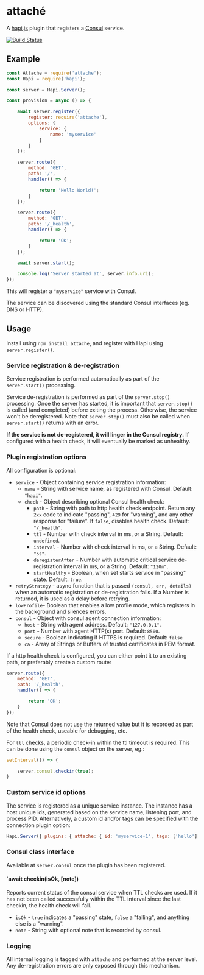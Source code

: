 # attaché

A [hapi.js](http://hapijs.com/) plugin that registers a [Consul](http://consul.io/) service.

[![Build Status](https://travis-ci.org/kanongil/attache.svg?branch=master)](https://travis-ci.org/kanongil/attache)

## Example

```js
const Attache = require('attache');
const Hapi = require('hapi');

const server = Hapi.Server();

const provision = async () => {

    await server.register({
        register: require('attache'),
        options: {
            service: {
                name: 'myservice'
            }
        }
    });

    server.route({
        method: 'GET',
        path: '/',
        handler() => {

            return 'Hello World!';
        }
    });

    server.route({
        method: 'GET',
        path: '/_health',
        handler() => {

            return 'OK';
        }
    });

    await server.start();

    console.log('Server started at', server.info.uri);
});
```

This will register a `"myservice"` service with Consul.

The service can be discovered using the standard Consul interfaces (eg. DNS or HTTP).

## Usage

Install using `npm install attache`, and register with Hapi using `server.register()`.

### Service registration & de-registration

Service registration is performed automatically as part of the `server.start()` processing.

Service de-registration is performed as part of the `server.stop()` processing. Once the server has started,
it is important that `server.stop()` is called (and completed) before exiting the process.
Otherwise, the service won't be deregistered. Note that `server.stop()` must also be called when `server.start()`
returns with an error.

**If the service is not de-registered, it will linger in the Consul registry.** If configured with a health
check, it will eventually be marked as unhealthy.

### Plugin registration options

All configuration is optional:

 * `service` - Object containing service registration information:
   * `name` - String with service name, as registered with Consul. Default: `"hapi"`.
   * `check` - Object describing optional Consul health check:
     * `path` - String with path to http health check endpoint. Return any `2xx` code to indicate "passing",
                `429` for "warning", and any other response for "failure". If `false`, disables health check.
                Default: `"/_health"`.
     * `ttl` - Number with check interval in ms, or a String. Default: `undefined`.
     * `interval` - Number with check interval in ms, or a String. Default: `"5s"`.
     * `deregisterAfter` - Number with automatic critical service de-registration interval in ms,
     or a String. Default: `"120m"`.
     * `startHealthy` - Boolean, when set starts service in "passing" state. Default: `true`.
 * `retryStrategy` - async function that is passed `(consul, err, details)` when an automatic registration or
                     de-registration fails. If a Number is returned, it is used as a delay before retrying.
 * `lowProfile`- Boolean that enables a low profile mode, which registers in the background and silences errors.
 * `consul` - Object with consul agent connection information:
   * `host` - String with agent address. Default: `"127.0.0.1"`.
   * `port` - Number with agent HTTP(s) port. Default: `8500`.
   * `secure` - Boolean indicating if HTTPS is required. Default: `false`
   * `ca` - Array of Strings or Buffers of trusted certificates in PEM format.

If a http health check is configured, you can either point it to an existing path, or preferably create a
custom route:

```js
server.route({
    method: 'GET',
    path: '/_health',
    handler() => {

        return 'OK';
    }
});
```

Note that Consul does not use the returned value but it is recorded as part of the health check, useable
for debugging, etc.

For `ttl` checks, a periodic check-in within the ttl timeout is required. This can be done using the `consul`
object on the server, eg.:

```js
setInterval(() => {

    server.consul.checkin(true);
}
```

### Custom service id options

The service is registered as a unique service instance.
The instance has a host unique ids, generated based on the service name, listening port, and process PID.
Alternatively, a custom id and/or tags can be specified with the connection plugin option:

```js
Hapi.Server({ plugins: { attache: { id: 'myservice-1', tags: ['hello'] } } });
```

### Consul class interface

Available at `server.consul` once the plugin has been registered.

#### `await checkin(isOk, [note])

Reports current status of the consul service when TTL checks are used. If it has not been called
successfully within the TTL interval since the last checkin, the health check will fail.

 * `isOk` - `true` indicates a "passing" state, `false` a "failing", and anything else is a "warning".
 * `note` - String with optional note that is recorded by consul.

### Logging

All internal logging is tagged with `attache` and performed at the server level.
Any de-registration errors are only exposed through this mechanism.
